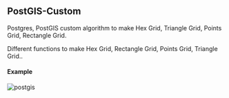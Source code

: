 ## PostGIS-Custom

Postgres, PostGIS custom algorithm to make Hex Grid, Triangle Grid, Points Grid, Rectangle Grid.

Different functions to make Hex Grid, Rectangle Grid, Points Grid, Triangle Grid..


#### Example

![postgis](https://github.com/ImranMax/PostGIS-Custom/blob/master/Hex_grid/Hex.PNG)
